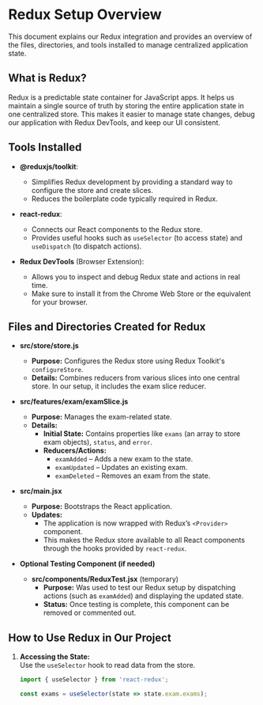 # Redux Setup Overview

This document explains our Redux integration and provides an overview of the files, directories, and tools installed to manage centralized application state.

## What is Redux?

Redux is a predictable state container for JavaScript apps. It helps us maintain a single source of truth by storing the entire application state in one centralized store. This makes it easier to manage state changes, debug our application with Redux DevTools, and keep our UI consistent.

## Tools Installed

- **@reduxjs/toolkit**:  
  - Simplifies Redux development by providing a standard way to configure the store and create slices.
  - Reduces the boilerplate code typically required in Redux.
  
- **react-redux**:  
  - Connects our React components to the Redux store.
  - Provides useful hooks such as `useSelector` (to access state) and `useDispatch` (to dispatch actions).

- **Redux DevTools** (Browser Extension):  
  - Allows you to inspect and debug Redux state and actions in real time.
  - Make sure to install it from the Chrome Web Store or the equivalent for your browser.

## Files and Directories Created for Redux

- **src/store/store.js**  
  - **Purpose:** Configures the Redux store using Redux Toolkit's `configureStore`.
  - **Details:** Combines reducers from various slices into one central store. In our setup, it includes the exam slice reducer.
  
- **src/features/exam/examSlice.js**  
  - **Purpose:** Manages the exam-related state.
  - **Details:**  
    - **Initial State:** Contains properties like `exams` (an array to store exam objects), `status`, and `error`.
    - **Reducers/Actions:**  
      - `examAdded` – Adds a new exam to the state.
      - `examUpdated` – Updates an existing exam.
      - `examDeleted` – Removes an exam from the state.
  
- **src/main.jsx**  
  - **Purpose:** Bootstraps the React application.
  - **Updates:**  
    - The application is now wrapped with Redux’s `<Provider>` component.  
    - This makes the Redux store available to all React components through the hooks provided by `react-redux`.

- **Optional Testing Component (if needed)**  
  - **src/components/ReduxTest.jsx** (temporary)  
    - **Purpose:** Was used to test our Redux setup by dispatching actions (such as `examAdded`) and displaying the updated state.
    - **Status:** Once testing is complete, this component can be removed or commented out.

## How to Use Redux in Our Project

1. **Accessing the State:**  
   Use the `useSelector` hook to read data from the store.
   ```jsx
   import { useSelector } from 'react-redux';

   const exams = useSelector(state => state.exam.exams);
